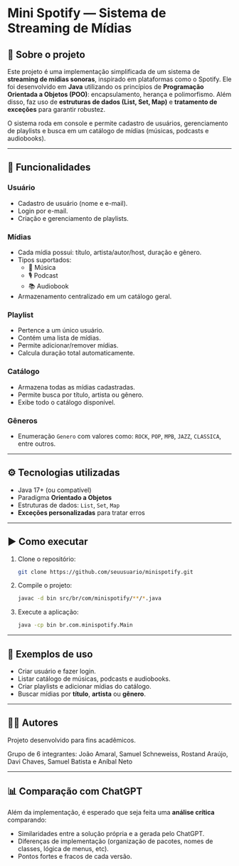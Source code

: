 # Mini Spotify — Sistema de Streaming de Mídias

## 📌 Sobre o projeto
Este projeto é uma implementação simplificada de um sistema de **streaming de mídias sonoras**, inspirado em plataformas como o Spotify. Ele foi desenvolvido em **Java** utilizando os princípios de **Programação Orientada a Objetos (POO)**: encapsulamento, herança e polimorfismo. Além disso, faz uso de **estruturas de dados (List, Set, Map)** e **tratamento de exceções** para garantir robustez.

O sistema roda em console e permite cadastro de usuários, gerenciamento de playlists e busca em um catálogo de mídias (músicas, podcasts e audiobooks).

---

## 🎯 Funcionalidades

### Usuário
- Cadastro de usuário (nome e e-mail).
- Login por e-mail.
- Criação e gerenciamento de playlists.

### Mídias
- Cada mídia possui: título, artista/autor/host, duração e gênero.
- Tipos suportados:
  - 🎵 Música
  - 🎙️ Podcast
  - 📚 Audiobook
- Armazenamento centralizado em um catálogo geral.

### Playlist
- Pertence a um único usuário.
- Contém uma lista de mídias.
- Permite adicionar/remover mídias.
- Calcula duração total automaticamente.

### Catálogo
- Armazena todas as mídias cadastradas.
- Permite busca por título, artista ou gênero.
- Exibe todo o catálogo disponível.

### Gêneros
- Enumeração `Genero` com valores como: `ROCK`, `POP`, `MPB`, `JAZZ`, `CLASSICA`, entre outros.

---

## ⚙️ Tecnologias utilizadas
- Java 17+ (ou compatível)
- Paradigma **Orientado a Objetos**
- Estruturas de dados: `List`, `Set`, `Map`
- **Exceções personalizadas** para tratar erros

---

## ▶️ Como executar
1. Clone o repositório:
   ```bash
   git clone https://github.com/seuusuario/minispotify.git
   ```
2. Compile o projeto:
   ```bash
   javac -d bin src/br/com/minispotify/**/*.java
   ```
3. Execute a aplicação:
   ```bash
   java -cp bin br.com.minispotify.Main
   ```

---

## 🚀 Exemplos de uso
- Criar usuário e fazer login.
- Listar catálogo de músicas, podcasts e audiobooks.
- Criar playlists e adicionar mídias do catálogo.
- Buscar mídias por **título**, **artista** ou **gênero**.

---

## 👨‍💻 Autores
Projeto desenvolvido para fins acadêmicos. 

Grupo de 6 integrantes: João Amaral, Samuel Schneweiss, Rostand Araújo, Davi Chaves, Samuel Batista e Aníbal Neto

---

## 📊 Comparação com ChatGPT
Além da implementação, é esperado que seja feita uma **análise crítica** comparando:
- Similaridades entre a solução própria e a gerada pelo ChatGPT.
- Diferenças de implementação (organização de pacotes, nomes de classes, lógica de menus, etc).
- Pontos fortes e fracos de cada versão.
